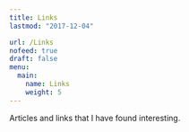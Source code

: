 ```yaml
---
title: Links
lastmod: "2017-12-04"

url: /Links
nofeed: true
draft: false
menu:
  main:
    name: Links
    weight: 5
---
```


Articles and links that I have found interesting.
